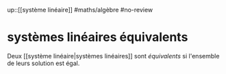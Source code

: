 up::[[système linéaire]]
#maths/algèbre #no-review 
# systèmes linéaires équivalents
Deux [[système linéaire|systèmes linéaires]] sont _équivalents_ si l'ensemble de leurs solution est égal.

